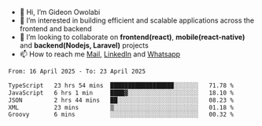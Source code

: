 - 👋 Hi, I’m Gideon Owolabi
- 👀 I’m interested in building efficient and scalable applications across the frontend and backend
- 💞️ I’m looking to collaborate on <b>frontend(react)</b>, <b>mobile(react-native)</b> and <b>backend(Nodejs, Laravel)</b> projects
- 📫 How to reach me <a href="mailto:gideoniyin2021@gmail.com">Mail</a>, <a href="https://www.linkedin.com/in/gideon-owolabi-9b667a232/">LinkedIn</a> and <a href="https://wa.me/2348055377085">Whatsapp</a>

<!---
gude1/gude1 is a ✨ special ✨ repository because its `README.md` (this file) appears on your GitHub profile.
You can click the Preview link to take a look at your changes.
--->

<!--START_SECTION:waka-->

```txt
From: 16 April 2025 - To: 23 April 2025

TypeScript   23 hrs 54 mins  ██████████████████░░░░░░░   71.78 %
JavaScript   6 hrs 1 min     ████▓░░░░░░░░░░░░░░░░░░░░   18.10 %
JSON         2 hrs 44 mins   ██░░░░░░░░░░░░░░░░░░░░░░░   08.23 %
XML          23 mins         ▒░░░░░░░░░░░░░░░░░░░░░░░░   01.18 %
Groovy       6 mins          ░░░░░░░░░░░░░░░░░░░░░░░░░   00.32 %
```

<!--END_SECTION:waka-->
